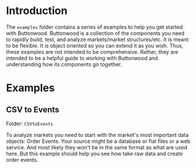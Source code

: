 # Introduction

The `examples` folder contains a series of examples to help you get started with Buttonwood. Buttonwood is a collection of the components you need to rapidly build, test, and analyze markets/market structures/etc. It is meant to be flexible. It is object oriented so you can extend it as you wish. Thus, these examples are not intended to be comprehensive. Rather, they are intended to be a helpful guide to working with Buttonwood and understanding how its components go together.

# Examples

## CSV to Events
Folder: `CSVtoEvents`

To analyze markets you need to start with the market's most important data objects: Order Events. Your source might be a database or flat files or a web service. And most likely they won't be in the same format as what are used here. But this example should help you see how take raw data and create order events.

